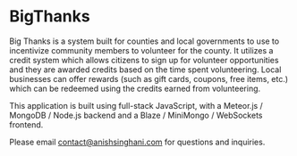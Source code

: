 # BigThanks

Big Thanks is a system built for counties and local governments to use to incentivize community members to volunteer for the county. It utilizes a credit system which allows citizens to sign up for volunteer opportunities and they are awarded credits based on the time spent volunteering. Local businesses can offer rewards (such as gift cards, coupons, free items, etc.) which can be redeemed using the credits earned from volunteering.

This application is built using full-stack JavaScript, with a Meteor.js / MongoDB / Node.js backend and a Blaze / MiniMongo / WebSockets frontend.

Please email <contact@anishsinghani.com> for questions and inquiries.

